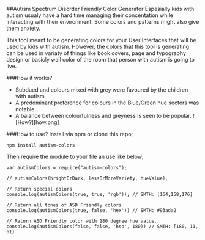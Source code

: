 ##Autism Spectrum Disorder Friendly Color Generator
Espesially kids with autism usualy have a hard time managing their concentation while interacting with their environment. Some colors and patterns might also give them anxiety.

This tool meant to be generating colors for your User Interfaces that will be used by kids with autism. However, the colors that this tool is generating can be used in variaty of things like book covers, page and typography design or basicly wall color of the room that person with autism is going to live.

###How it works?
- Subdued and colours mixed with grey were favoured by the children with autism
- A predominant preference for colours in the Blue/Green hue sectors was notable
- A balance between colourfulness and greyness is seen to be popular.
![How?][how.png]

###How to use?
Install via npm or clone this repo;

~~~
npm install autism-colors
~~~

Then require the module to your file an use like below;

~~~JS
var autismColors = require("autism-colors");

// autismColors(brightOrDark, lessOrMoreVariety, hueValue);

// Return special colors
console.log(autismColors(true, true, 'rgb')); // SMTH: [164,158,176]

// Return all tones of ASD Friendly colors
console.log(autismColors(true, false, 'hex')) // SMTH: #93ada2

// Return ASD Friendly color with 180 degree hue value.
console.log(autismColors(false, false, 'hsb', 180)) // SMTH: [180, 11, 61]

~~~
